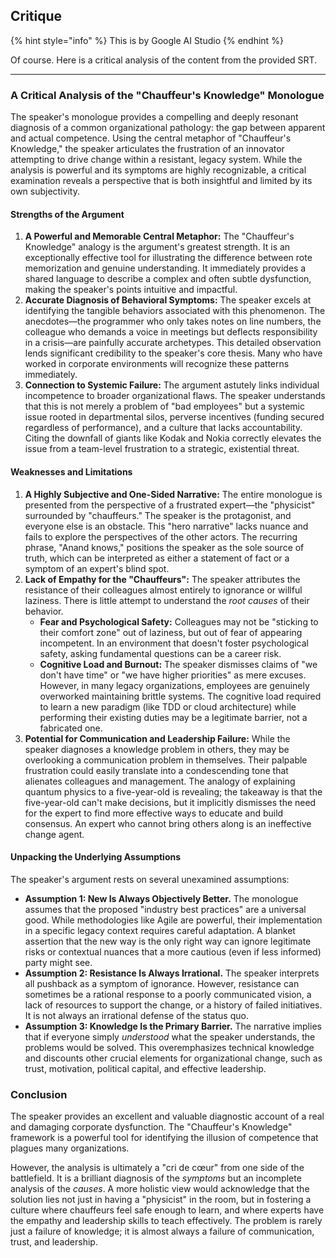 ## Critique

{% hint style="info" %} This is by Google AI Studio {% endhint %}

Of course. Here is a critical analysis of the content from the provided SRT.

***

### A Critical Analysis of the "Chauffeur's Knowledge" Monologue

The speaker's monologue provides a compelling and deeply resonant diagnosis of a common organizational pathology: the gap between apparent and actual competence. Using the central metaphor of "Chauffeur's Knowledge," the speaker articulates the frustration of an innovator attempting to drive change within a resistant, legacy system. While the analysis is powerful and its symptoms are highly recognizable, a critical examination reveals a perspective that is both insightful and limited by its own subjectivity.

#### Strengths of the Argument

1. **A Powerful and Memorable Central Metaphor:** The "Chauffeur's Knowledge" analogy is the argument's greatest strength. It is an exceptionally effective tool for illustrating the difference between rote memorization and genuine understanding. It immediately provides a shared language to describe a complex and often subtle dysfunction, making the speaker's points intuitive and impactful.
2. **Accurate Diagnosis of Behavioral Symptoms:** The speaker excels at identifying the tangible behaviors associated with this phenomenon. The anecdotes—the programmer who only takes notes on line numbers, the colleague who demands a voice in meetings but deflects responsibility in a crisis—are painfully accurate archetypes. This detailed observation lends significant credibility to the speaker's core thesis. Many who have worked in corporate environments will recognize these patterns immediately.
3. **Connection to Systemic Failure:** The argument astutely links individual incompetence to broader organizational flaws. The speaker understands that this is not merely a problem of "bad employees" but a systemic issue rooted in departmental silos, perverse incentives (funding secured regardless of performance), and a culture that lacks accountability. Citing the downfall of giants like Kodak and Nokia correctly elevates the issue from a team-level frustration to a strategic, existential threat.

#### Weaknesses and Limitations

1. **A Highly Subjective and One-Sided Narrative:** The entire monologue is presented from the perspective of a frustrated expert—the "physicist" surrounded by "chauffeurs." The speaker is the protagonist, and everyone else is an obstacle. This "hero narrative" lacks nuance and fails to explore the perspectives of the other actors. The recurring phrase, "Anand knows," positions the speaker as the sole source of truth, which can be interpreted as either a statement of fact or a symptom of an expert's blind spot.
2. **Lack of Empathy for the "Chauffeurs":** The speaker attributes the resistance of their colleagues almost entirely to ignorance or willful laziness. There is little attempt to understand the _root causes_ of their behavior.
   * **Fear and Psychological Safety:** Colleagues may not be "sticking to their comfort zone" out of laziness, but out of fear of appearing incompetent. In an environment that doesn't foster psychological safety, asking fundamental questions can be a career risk.
   * **Cognitive Load and Burnout:** The speaker dismisses claims of "we don't have time" or "we have higher priorities" as mere excuses. However, in many legacy organizations, employees are genuinely overworked maintaining brittle systems. The cognitive load required to learn a new paradigm (like TDD or cloud architecture) while performing their existing duties may be a legitimate barrier, not a fabricated one.
3. **Potential for Communication and Leadership Failure:** While the speaker diagnoses a knowledge problem in others, they may be overlooking a communication problem in themselves. Their palpable frustration could easily translate into a condescending tone that alienates colleagues and management. The analogy of explaining quantum physics to a five-year-old is revealing; the takeaway is that the five-year-old can't make decisions, but it implicitly dismisses the need for the expert to find more effective ways to educate and build consensus. An expert who cannot bring others along is an ineffective change agent.

#### Unpacking the Underlying Assumptions

The speaker's argument rests on several unexamined assumptions:

* **Assumption 1: New Is Always Objectively Better.** The monologue assumes that the proposed "industry best practices" are a universal good. While methodologies like Agile are powerful, their implementation in a specific legacy context requires careful adaptation. A blanket assertion that the new way is the only right way can ignore legitimate risks or contextual nuances that a more cautious (even if less informed) party might see.
* **Assumption 2: Resistance Is Always Irrational.** The speaker interprets all pushback as a symptom of ignorance. However, resistance can sometimes be a rational response to a poorly communicated vision, a lack of resources to support the change, or a history of failed initiatives. It is not always an irrational defense of the status quo.
* **Assumption 3: Knowledge Is the Primary Barrier.** The narrative implies that if everyone simply _understood_ what the speaker understands, the problems would be solved. This overemphasizes technical knowledge and discounts other crucial elements for organizational change, such as trust, motivation, political capital, and effective leadership.

### Conclusion

The speaker provides an excellent and valuable diagnostic account of a real and damaging corporate dysfunction. The "Chauffeur's Knowledge" framework is a powerful tool for identifying the illusion of competence that plagues many organizations.

However, the analysis is ultimately a "cri de cœur" from one side of the battlefield. It is a brilliant diagnosis of the _symptoms_ but an incomplete analysis of the _causes_. A more holistic view would acknowledge that the solution lies not just in having a "physicist" in the room, but in fostering a culture where chauffeurs feel safe enough to learn, and where experts have the empathy and leadership skills to teach effectively. The problem is rarely just a failure of knowledge; it is almost always a failure of communication, trust, and leadership.
